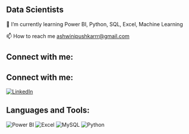 ## Data Scientists

🌱 I’m currently learning Power BI, Python, SQL, Excel, Machine Learning

📫 How to reach me ashwinipushkarrr@gmail.com

## Connect with me:

## Connect with me:

[![LinkedIn](https://your-image-url.com/linkedin-logo.png)](https://www.linkedin.com/in/ashwinihv/)


## Languages and Tools:

![Power BI](https://img.shields.io/badge/-Power%20BI-F2C811?style=flat&logo=Power%20BI&logoColor=white)
![Excel](https://img.shields.io/badge/-Microsoft%20Excel-217346?style=flat&logo=Microsoft%20Excel&logoColor=white)
![MySQL](https://img.shields.io/badge/-MySQL-4479A1?style=flat&logo=MySQL&logoColor=white)
![Python](https://img.shields.io/badge/-Python-3776AB?style=flat&logo=Python&logoColor=white)

